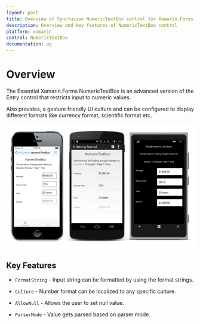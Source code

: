 ```yaml
---
layout: post
title: Overview of Syncfusion NumericTextBox control for Xamarin.Forms
description: Overview and key features of NumericTextBox control
platform: xamarin
control: NumericTextBox
documentation: ug
---
```


# Overview

The Essential Xamarin.Forms NumericTextBox is an advanced version of the Entry control that restricts input to numeric values.

Also provides, a gesture friendly UI culture and can be configured to display different formats like currency format, scientific format etc.

![](images/Overview.png)

## Key Features

* `FormatString` - Input string can be formatted by using the format strings.

* `Culture` - Number format can be localized to any specific culture.

* `AllowNull` - Allows the user to set null value.

* `ParserMode` - Value gets parsed based on parser mode.




